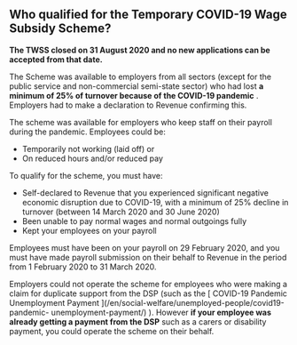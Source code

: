 ##  Who qualified for the Temporary COVID-19 Wage Subsidy Scheme?

**The TWSS closed on 31 August 2020 and no new applications can be accepted
from that date.**

The Scheme was available to employers from all sectors (except for the public
service and non-commercial semi-state sector) who had lost **a minimum of 25%
of turnover because of the COVID-19 pandemic** . Employers had to make a
declaration to Revenue confirming this.

The scheme was available for employers who keep staff on their payroll during
the pandemic. Employees could be:

  * Temporarily not working (laid off) or 
  * On reduced hours and/or reduced pay 

To qualify for the scheme, you must have:

  * Self-declared to Revenue that you experienced significant negative economic disruption due to COVID-19, with a minimum of 25% decline in turnover (between 14 March 2020 and 30 June 2020) 
  * Been unable to pay normal wages and normal outgoings fully 
  * Kept your employees on your payroll 

Employees must have been on your payroll on 29 February 2020, and you must
have made payroll submission on their behalf to Revenue in the period from 1
February 2020 to 31 March 2020.

Employers could not operate the scheme for employees who were making a claim
for duplicate support from the DSP (such as the [ COVID-19 Pandemic
Unemployment Payment ](/en/social-welfare/unemployed-people/covid19-pandemic-
unemployment-payment/) ). However **if your employee was already getting a
payment from the DSP** such as a carers or disability payment, you could
operate the scheme on their behalf.
